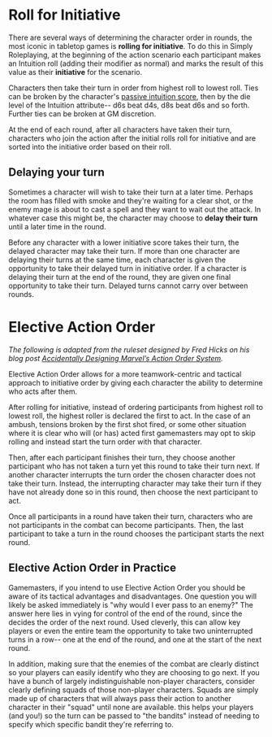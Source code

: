 

# Roll for Initiative

There are several ways of determining the character order in rounds, the most iconic in tabletop games is **rolling for initiative**. To do this in Simply Roleplaying, at the beginning of the action scenario each participant makes an Intuition roll (adding their modifier as normal) and marks the result of this value as their **initiative** for the scenario.

Characters then take their turn in order from highest roll to lowest roll. Ties can be broken by the character's [passive intuition score](../character/attributes.md), then by the die level of the Intuition attribute-- d6s beat d4s, d8s beat d6s and so forth. Further ties can be broken at GM discretion.

At the end of each round, after all characters have taken their turn, characters who join the action after the initial rolls roll for initiative and are sorted into the initiative order based on their roll.



## Delaying your turn

Sometimes a character will wish to take their turn at a later time. Perhaps the room has filled with smoke and they're waiting for a clear shot, or the enemy mage is about to cast a spell and they want to wait out the attack. In whatever case this might be, the character may choose to **delay their turn** until a later time in the round. 

Before any character with a lower initiative score takes their turn, the delayed character may take their turn. If more than one character are delaying their turns at the same time, each character is given the opportunity to take their delayed turn in initiative order. If a character is delaying their turn at the end of the round, they are given one final opportunity to take their turn. Delayed turns cannot carry over between rounds.



# Elective Action Order

_The following is adapted from the ruleset designed by Fred Hicks on his blog post [Accidentally Designing Marvel’s Action Order System](http://www.deadlyfredly.com/2012/02/marvel/)._

Elective Action Order allows for a more teamwork-centric and tactical approach to initiative order by giving each character the ability to determine who acts after them.

After rolling for initiative, instead of ordering participants from highest roll to lowest roll, the highest roller is declared the first to act. In the case of an ambush, tensions broken by the first shot fired, or some other situation where it is clear who will (or has) acted first gamemasters may opt to skip rolling and instead start the turn order with that character.

Then, after each participant finishes their turn, they choose another participant who has not taken a turn yet this round to take their turn next. If another character interrupts the turn order the chosen character does not take their turn. Instead, the interrupting character may take their turn if they have not already done so in this round, then choose the next participant to act.

Once all participants in a round have taken their turn, characters who are not participants in the combat can become participants. Then, the last participant to take a turn in the round chooses the participant starts the next round.




## Elective Action Order in Practice

Gamemasters, if you intend to use Elective Action Order you should be aware of its tactical advantages and disadvantages. One question you will likely be asked immediately is "why would I ever pass to an enemy?" The answer here lies in vying for control of the end of the round, since the decides the order of the next round. Used cleverly, this can allow key players or even the entire team the opportunity to take two uninterrupted turns in a row-- one at the end of the round, and one at the start of the next round.

In addition, making sure that the enemies of the combat are clearly distinct so your players can easily identify who they are choosing to go next. If you have a bunch of largely indistinguishable non-player characters, consider clearly defining squads of those non-player characters. Squads are simply made up of characters that will always pass their action to another character in their "squad" until none are available. this helps your players (and you!) so the turn can be passed to "the bandits" instead of needing to specify which specific bandit they're referring to.
